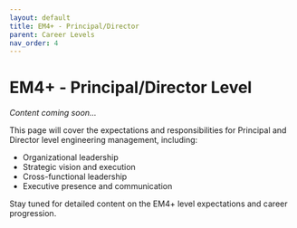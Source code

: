 ```yaml
---
layout: default
title: EM4+ - Principal/Director
parent: Career Levels
nav_order: 4
---
```


# EM4+ - Principal/Director Level

*Content coming soon...*

This page will cover the expectations and responsibilities for Principal and Director level engineering management, including:

- Organizational leadership
- Strategic vision and execution
- Cross-functional leadership
- Executive presence and communication

Stay tuned for detailed content on the EM4+ level expectations and career progression.